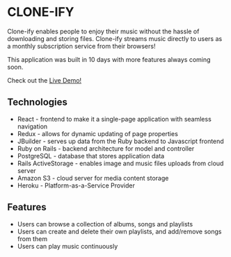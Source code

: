 # CLONE-IFY


Clone-ify enables people to enjoy their music without the hassle of downloading and storing files. Clone-ify streams music directly to users as a monthly subscription service from their browsers!

This application was built in 10 days with more features always coming soon.

Check out the [Live Demo!](https://clone-ify.herokuapp.com/#/login)

## Technologies


* React - frontend to make it a single-page application with seamless navigation
* Redux -  allows for dynamic updating of page properties
* JBuilder - serves up data from the Ruby backend to Javascript frontend
* Ruby on Rails - backend architecture for model and controller
* PostgreSQL - database that stores application data 
* Rails ActiveStorage - enables image and music files uploads from cloud server
* Amazon S3 - cloud server for media content storage
* Heroku - Platform-as-a-Service Provider


## Features


* Users can browse a collection of albums, songs and playlists
* Users can create and delete their own playlists, and add/remove songs from them
* Users can play music continuously
